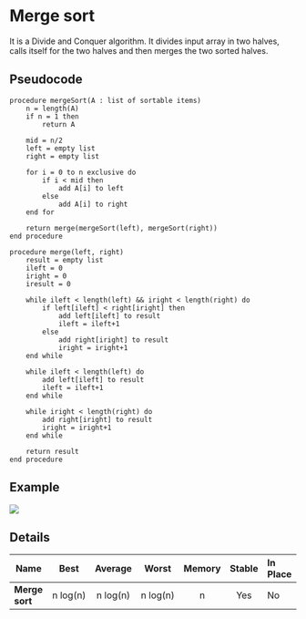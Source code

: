 # Merge sort
It is a Divide and Conquer algorithm. It divides input array in two halves, calls itself for the two halves and then merges the two sorted halves.

## Pseudocode
```
procedure mergeSort(A : list of sortable items)
	n = length(A)
    if n = 1 then
        return A

    mid = n/2
    left = empty list
    right = empty list

    for i = 0 to n exclusive do
        if i < mid then
            add A[i] to left
        else
            add A[i] to right
    end for
    
    return merge(mergeSort(left), mergeSort(right))
end procedure

procedure merge(left, right)
    result = empty list
    ileft = 0
    iright = 0
    iresult = 0

    while ileft < length(left) && iright < length(right) do
        if left[ileft] < right[iright] then
            add left[ileft] to result
            ileft = ileft+1
        else
            add right[iright] to result
            iright = iright+1
    end while

    while ileft < length(left) do
        add left[ileft] to result
        ileft = ileft+1
    end while

    while iright < length(right) do
        add right[iright] to result
        iright = iright+1
    end while

    return result
end procedure
```

## Example
![](https://upload.wikimedia.org/wikipedia/commons/c/cc/Merge-sort-example-300px.gif)

## Details

| Name                  | Best            | Average             | Worst               | Memory    | Stable    | In Place  |
| --------------------- | :-------------: | :-----------------: | :-----------------: | :-------: | :-------: | :-------- |
| **Merge sort**        | n&nbsp;log(n)   | n&nbsp;log(n)       | n&nbsp;log(n)       | n         | Yes       |   No      |
